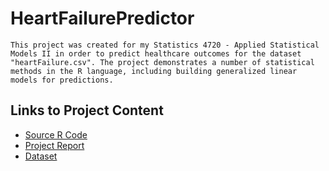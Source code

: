 # HeartFailurePredictor

```
This project was created for my Statistics 4720 - Applied Statistical Models II in order to predict healthcare outcomes for the dataset "heartFailure.csv". The project demonstrates a number of statistical methods in the R language, including building generalized linear models for predictions.
```
## Links to Project Content
* [Source R Code](/Project.R)
* [Project Report](/Report.pdf)
* [Dataset](/heartFailure.csv)




